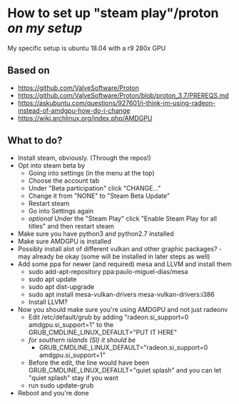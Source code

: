 # How to set up "steam play"/proton *on my setup*

My specific  setup is ubuntu 18.04 with a r9 280x GPU

## Based on
* https://github.com/ValveSoftware/Proton
* https://github.com/ValveSoftware/Proton/blob/proton_3.7/PREREQS.md
* https://askubuntu.com/questions/927601/i-think-im-using-radeon-instead-of-amdgpu-how-do-i-change
* https://wiki.archlinux.org/index.php/AMDGPU

## What to do? 
* Install steam, obviously. (Through the repos!)
* Opt into steam beta by
    * Going into settings (in the menu at the top)
    * Choose the account tab
    * Under "Beta participation" click "CHANGE..."
    * Change it from "NONE" to "Steam Beta Update"
    * Restart steam
    * Go into Settings again
    * *optional* Under the "Steam Play" click "Enable Steam Play for all titles" and then restart steam
* Make sure you have python3 and python2.7 installed
* Make sure AMDGPU is installed
* Possibly install alot of different vulkan and other graphic packages? - may already be okay (some will be installed in later steps as well)
* Add some ppa for newer (and required) mesa and LLVM and install them
    * sudo add-apt-repository ppa:paulo-miguel-dias/mesa
    * sudo apt update
    * sudo apt dist-upgrade
    * sudo apt install mesa-vulkan-drivers mesa-vulkan-drivers:i386
    * Install LLVM? 
* Now you should make sure you're using AMDGPU and not just radeonv
    * Edit /etc/default/grub by adding "radeon.si_support=0 amdgpu.si_support=1" to the GRUB_CMDLINE_LINUX_DEFAULT="PUT IT HERE"
    * *for southern islands (SI) it should be* 
        * GRUB_CMDLINE_LINUX_DEFAULT="radeon.si_support=0 amdgpu.si_support=1"
    * Before the edit, the line would have been GRUB_CMDLINE_LINUX_DEFAULT="quiet splash" and you can let "quiet splash" stay if you want
    * run sudo update-grub
* Reboot and you're done
